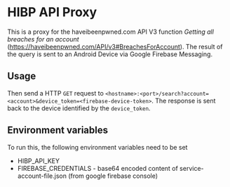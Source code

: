 # HIBP API Proxy

This is a proxy for the haveibeenpwned.com API V3 function _Getting all breaches for an account_ (https://haveibeenpwned.com/API/v3#BreachesForAccount).
The result of the query is sent to an Android Device via Google Firebase Messaging. 

## Usage

Then send a HTTP `GET` request to `<hostname>:<port>/search?account=<account>&device_token=<firebase-device-token>`. 
The response is sent back to the device identified by the `device_token`. 

## Environment variables

To run this, the following environment variables need to be set

 * HIBP_API_KEY
 * FIREBASE_CREDENTIALS - base64 encoded content of service-account-file.json (from google firebase console)

